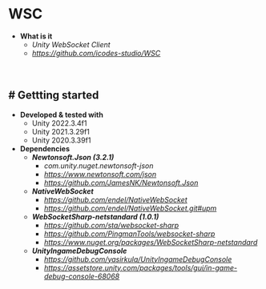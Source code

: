 # WSC

- **What is it**
    - *Unity WebSocket Client*
    - *https://github.com/icodes-studio/WSC*


　

## # Gettting started

- **Developed & tested with**
    - Unity 2022.3.4f1
    - Unity 2021.3.29f1
    - Unity 2020.3.39f1
- **Dependencies**
    - ***Newtonsoft.Json (3.2.1)***
        - *com.unity.nuget.newtonsoft-json*
        - *https://www.newtonsoft.com/json*
        - *https://github.com/JamesNK/Newtonsoft.Json*
    - ***NativeWebSocket***
        - *https://github.com/endel/NativeWebSocket*
        - *https://github.com/endel/NativeWebSocket.git#upm*
    - ***WebSocketSharp-netstandard (1.0.1)***
        - *https://github.com/sta/websocket-sharp*
        - *https://github.com/PingmanTools/websocket-sharp*
        - *https://www.nuget.org/packages/WebSocketSharp-netstandard*
    - ***UnityIngameDebugConsole***
        - *https://github.com/yasirkula/UnityIngameDebugConsole*
        - *https://assetstore.unity.com/packages/tools/gui/in-game-debug-console-68068*
